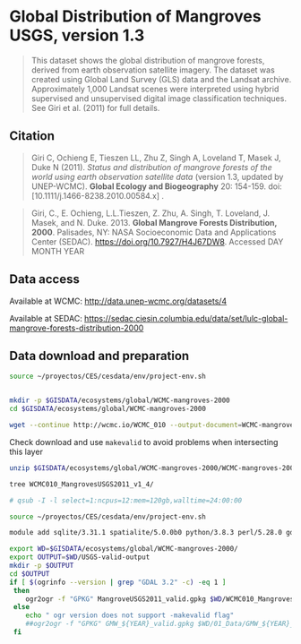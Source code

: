 # Global Distribution of Mangroves USGS, version 1.3

> This dataset shows the global distribution of mangrove forests, derived from earth observation satellite imagery. The dataset was created using Global Land Survey (GLS) data and the Landsat archive. Approximately 1,000 Landsat scenes were interpreted using hybrid supervised and unsupervised digital image classification techniques. See Giri et al. (2011) for full details.


## Citation

> Giri C, Ochieng E, Tieszen LL, Zhu Z, Singh A, Loveland T, Masek J, Duke N (2011). *Status and distribution of mangrove forests of the world using earth observation satellite data* (version 1.3, updated by UNEP-WCMC). **Global Ecology and Biogeography** 20: 154-159. doi: [10.1111/j.1466-8238.2010.00584.x] .

> Giri, C., E. Ochieng, L.L.Tieszen, Z. Zhu, A. Singh, T. Loveland, J. Masek, and N. Duke. 2013. **Global Mangrove Forests Distribution, 2000**. Palisades, NY: NASA Socioeconomic Data and Applications Center (SEDAC). https://doi.org/10.7927/H4J67DW8. Accessed DAY MONTH YEAR


## Data access
Available at WCMC:
http://data.unep-wcmc.org/datasets/4

Available at SEDAC:
https://sedac.ciesin.columbia.edu/data/set/lulc-global-mangrove-forests-distribution-2000


## Data download and preparation

```sh
source ~/proyectos/CES/cesdata/env/project-env.sh


mkdir -p $GISDATA/ecosystems/global/WCMC-mangroves-2000
cd $GISDATA/ecosystems/global/WCMC-mangroves-2000

wget --continue http://wcmc.io/WCMC_010 --output-document=WCMC-mangroves-2000.zip

```

Check download and use `makevalid` to avoid problems when intersecting this layer
```sh
unzip $GISDATA/ecosystems/global/WCMC-mangroves-2000/WCMC-mangroves-2000.zip

tree WCMC010_MangrovesUSGS2011_v1_4/

# qsub -I -l select=1:ncpus=12:mem=120gb,walltime=24:00:00

source ~/proyectos/CES/cesdata/env/project-env.sh

module add sqlite/3.31.1 spatialite/5.0.0b0 python/3.8.3 perl/5.28.0 gdal/3.2.1 geos/3.8.1

export WD=$GISDATA/ecosystems/global/WCMC-mangroves-2000/
export OUTPUT=$WD/USGS-valid-output
mkdir -p $OUTPUT
cd $OUTPUT
if [ $(ogrinfo --version | grep "GDAL 3.2" -c) -eq 1 ]
 then
    ogr2ogr -f "GPKG" MangroveUSGS2011_valid.gpkg $WD/WCMC010_MangrovesUSGS2011_v1_4/01_Data/14_001_WCMC010_MangroveUSGS2011_v1_4.shp 14_001_WCMC010_MangroveUSGS2011_v1_4 -nlt PROMOTE_TO_MULTI -makevalid
 else
    echo " ogr version does not support -makevalid flag"
    ##ogr2ogr -f "GPKG" GMW_${YEAR}_valid.gpkg $WD/01_Data/GMW_${YEAR}_v2.shp GMW_${YEAR}_v2 -nlt PROMOTE_TO_MULTI
 fi

```
